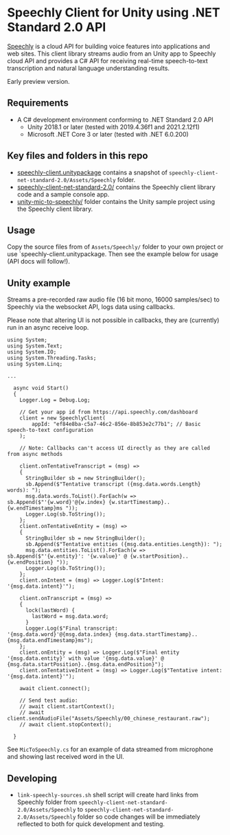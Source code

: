 # Speechly Client for Unity using .NET Standard 2.0 API

[Speechly](https://www.speechly.com/?utm_source=github&utm_medium=react-client&utm_campaign=text) is a cloud API for building voice features into applications and web sites. This client library streams audio from an Unity app to Speechly cloud API and provides a C# API for receiving real-time speech-to-text transcription and natural language understanding results.

Early preview version.

## Requirements

- A C# development environment conforming to .NET Standard 2.0 API
  - Unity 2018.1 or later (tested with 2019.4.36f1 and 2021.2.12f1)
  - Microsoft .NET Core 3 or later (tested with .NET 6.0.200)

## Key files and folders in this repo

- [speechly-client.unitypackage](speechly-client.unitypackage) contains a snapshot of `speechly-client-net-standard-2.0/Assets/Speechly` folder.
- [speechly-client-net-standard-2.0/](speechly-client-net-standard-2.0/) contains the Speechly client library code and a sample console app.
- [unity-mic-to-speechly/](unity-mic-to-speechly/) folder contains the Unity sample project using the Speechly client library.

## Usage

Copy the source files from of `Assets/Speechly/` folder to your own project or use `speechly-client.unitypackage. Then see the example below for usage (API docs will follow!).

## Unity example

Streams a pre-recorded raw audio file (16 bit mono, 16000 samples/sec) to Speechly via the websocket API, logs data using callbacks.

Please note that altering UI is not possible in callbacks, they are (currently) run in an async receive loop.

```
using System;
using System.Text;
using System.IO;
using System.Threading.Tasks;
using System.Linq;

...

  async void Start()
  {
    Logger.Log = Debug.Log;

    // Get your app id from https://api.speechly.com/dashboard
    client = new SpeechlyClient(
        appId: "ef84e8ba-c5a7-46c2-856e-8b853e2c77b1"; // Basic speech-to-text configuration
    );

    // Note: Callbacks can't access UI directly as they are called from async methods

    client.onTentativeTranscript = (msg) =>
    {
      StringBuilder sb = new StringBuilder();
      sb.Append($"Tentative transcript ({msg.data.words.Length} words): ");
      msg.data.words.ToList().ForEach(w => sb.Append($"'{w.word}'@{w.index} {w.startTimestamp}..{w.endTimestamp}ms "));
      Logger.Log(sb.ToString());
    };
    client.onTentativeEntity = (msg) =>
    {
      StringBuilder sb = new StringBuilder();
      sb.Append($"Tentative entities ({msg.data.entities.Length}): ");
      msg.data.entities.ToList().ForEach(w => sb.Append($"'{w.entity}': '{w.value}' @ {w.startPosition}..{w.endPosition} "));
      Logger.Log(sb.ToString());
    };
    client.onIntent = (msg) => Logger.Log($"Intent: '{msg.data.intent}'");

    client.onTranscript = (msg) =>
    {
      lock(lastWord) {
        lastWord = msg.data.word;
      }
      Logger.Log($"Final transcript: '{msg.data.word}'@{msg.data.index} {msg.data.startTimestamp}..{msg.data.endTimestamp}ms");
    };
    client.onEntity = (msg) => Logger.Log($"Final entity '{msg.data.entity}' with value '{msg.data.value}' @ {msg.data.startPosition}..{msg.data.endPosition}");
    client.onTentativeIntent = (msg) => Logger.Log($"Tentative intent: '{msg.data.intent}'");

    await client.connect();

    // Send test audio:
    // await client.startContext();
    // await client.sendAudioFile("Assets/Speechly/00_chinese_restaurant.raw");
    // await client.stopContext();

  }

```

See `MicToSpeechly.cs` for an example of data streamed from microphone and showing last received word in the UI.

## Developing

- `link-speechly-sources.sh` shell script will create hard links from Speechly folder from `speechly-client-net-standard-2.0/Assets/Speechly` to `speechly-client-net-standard-2.0/Assets/Speechly` folder so code changes will be immediately reflected to both for quick development and testing.
